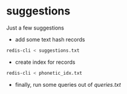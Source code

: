 #  suggestions
Just a few suggestions

* add some text hash records
```bash
redis-cli < suggestions.txt
```
* create index for records	
```bash
redis-cli < phonetic_idx.txt
```
* finally, run some queries out of *queries.txt*
